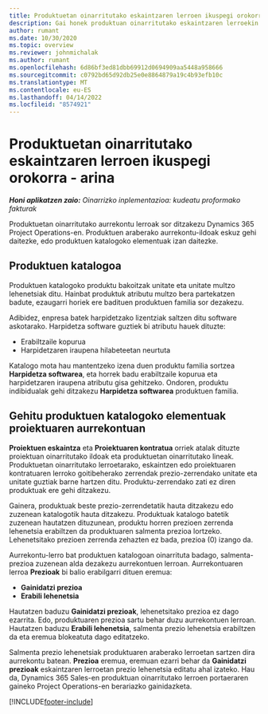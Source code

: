 ```yaml
---
title: Produktuetan oinarritutako eskaintzaren lerroen ikuspegi orokorra - arina
description: Gai honek produktuan oinarritutako eskaintzaren lerroekin lan egiteari buruzko informazioa eskaintzen du.
author: rumant
ms.date: 10/30/2020
ms.topic: overview
ms.reviewer: johnmichalak
ms.author: rumant
ms.openlocfilehash: 6d86bf3ed81dbb69912d0694909aa5448a958666
ms.sourcegitcommit: c0792bd65d92db25e0e8864879a19c4b93efb10c
ms.translationtype: MT
ms.contentlocale: eu-ES
ms.lasthandoff: 04/14/2022
ms.locfileid: "8574921"
---
```

# <a name="product-based-quote-lines-overview---lite"></a>Produktuetan oinarritutako eskaintzaren lerroen ikuspegi orokorra - arina

_**Honi aplikatzen zaio:** Oinarrizko inplementazioa: kudeatu proformako fakturak_

Produktuetan oinarritutako aurrekontu lerroak sor ditzakezu Dynamics 365 Project Operations-en. Produktuen araberako aurrekontu-ildoak eskuz gehi daitezke, edo produktuen katalogoko elementuak izan daitezke.

## <a name="product-catalog"></a>Produktuen katalogoa

Produktuen katalogoko produktu bakoitzak unitate eta unitate multzo lehenetsiak ditu. Hainbat produktuk atributu multzo bera partekatzen badute, ezaugarri horiek ere badituen produktuen familia sor dezakezu. 

Adibidez, enpresa batek harpidetzako lizentziak saltzen ditu software askotarako. Harpidetza software guztiek bi atributu hauek dituzte:

- Erabiltzaile kopurua
- Harpidetzaren iraupena hilabeteetan neurtuta

Katalogo mota hau mantentzeko izena duen produktu familia sortzea **Harpidetza softwarea**, eta horrek badu erabiltzaile kopurua eta harpidetzaren iraupena atributu gisa gehitzeko. Ondoren, produktu indibidualak gehi ditzakezu **Harpidetza softwarea** produktuen familia.

## <a name="add-product-catalog-items-to-a-project-quote"></a>Gehitu produktuen katalogoko elementuak proiektuaren aurrekontuan

**Proiektuen eskaintza** eta **Proiektuaren kontratua** orriek atalak dituzte proiektuan oinarritutako ildoak eta produktuetan oinarritutako lineak. Produktuetan oinarritutako lerroetarako, eskaintzen edo proiektuaren kontratuaren lerroko goitibeherako zerrendak prezio-zerrendako unitate eta unitate guztiak barne hartzen ditu. Produktu-zerrendako zati ez diren produktuak ere gehi ditzakezu.

Gainera, produktuak beste prezio-zerrendetatik hauta ditzakezu edo zuzenean katalogotik hauta ditzakezu. Produktuak katalogo batetik zuzenean hautatzen dituzunean, produktu horren prezioen zerrenda lehenetsia erabiltzen da produktuaren salmenta prezioa lortzeko. Lehenetsitako prezioen zerrenda zehazten ez bada, prezioa (0) izango da.

Aurrekontu-lerro bat produktuen katalogoan oinarrituta badago, salmenta-prezioa zuzenean alda dezakezu aurrekontuen lerroan. Aurrekontuaren lerroa **Prezioak** bi balio erabilgarri dituen eremua:

- **Gainidatzi prezioa**
- **Erabili lehenetsia**

Hautatzen baduzu **Gainidatzi prezioak**, lehenetsitako prezioa ez dago ezarrita. Edo, produktuaren prezioa sartu behar duzu aurrekontuen lerroan. Hautatzen baduzu **Erabili lehenetsia**, salmenta prezio lehenetsia erabiltzen da eta eremua blokeatuta dago editatzeko.

Salmenta prezio lehenetsiak produktuaren araberako lerroetan sartzen dira aurrekontu batean. **Prezioa** eremua, eremuan ezarri behar da **Gainidatzi prezioak** eskaintzaren lerroetan prezio lehenetsia editatu ahal izateko. Hau da, Dynamics 365 Sales-en produktuan oinarritutako lerroen portaeraren gaineko Project Operations-en berariazko gainidazketa.


[!INCLUDE[footer-include](../../includes/footer-banner.md)]
